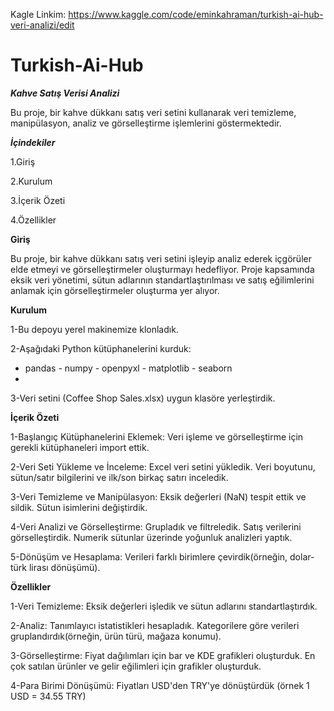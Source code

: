 Kagle Linkim:   https://www.kaggle.com/code/eminkahraman/turkish-ai-hub-veri-analizi/edit


# Turkish-Ai-Hub

*****Kahve Satış Verisi Analizi*****

Bu proje, bir kahve dükkanı satış veri setini kullanarak veri temizleme, manipülasyon, analiz ve görselleştirme işlemlerini göstermektedir. 

***İçindekiler***

1.Giriş 

2.Kurulum 

3.İçerik Özeti 

4.Özellikler   

**Giriş**

Bu proje, bir kahve dükkanı satış veri setini işleyip analiz ederek içgörüler elde etmeyi ve görselleştirmeler oluşturmayı hedefliyor. Proje kapsamında eksik veri yönetimi, sütun adlarının standartlaştırılması ve satış eğilimlerini anlamak için görselleştirmeler oluşturma yer alıyor. 

**Kurulum**

1-Bu depoyu yerel makinemize klonladık. 

2-Aşağıdaki Python kütüphanelerini kurduk:  
- pandas  - numpy  - openpyxl  - matplotlib  - seaborn
- 
3-Veri setini (Coffee Shop Sales.xlsx) uygun klasöre yerleştirdik.

**İçerik Özeti**

1-Başlangıç Kütüphanelerini Eklemek: Veri işleme ve görselleştirme için gerekli kütüphaneleri import ettik.

2-Veri Seti Yükleme ve İnceleme: Excel veri setini yükledik. Veri boyutunu, sütun/satır bilgilerini ve ilk/son birkaç satırı inceledik.

3-Veri Temizleme ve Manipülasyon: Eksik değerleri (NaN) tespit ettik ve sildik. Sütun isimlerini değiştirdik.

4-Veri Analizi ve Görselleştirme: Grupladık ve filtreledik. Satış verilerini görselleştirdik. Numerik sütunlar üzerinde yoğunluk analizleri yaptık.

5-Dönüşüm ve Hesaplama: Verileri farklı birimlere çevirdik(örneğin, dolar-türk lirası dönüşümü).

**Özellikler**

1-Veri Temizleme: Eksik değerleri işledik ve sütun adlarını standartlaştırdık. 

2-Analiz: Tanımlayıcı istatistikleri hesapladık. Kategorilere göre verileri gruplandırdık(örneğin, ürün türü, mağaza konumu). 

3-Görselleştirme: Fiyat dağılımları için bar ve KDE grafikleri oluşturduk. En çok satılan ürünler ve gelir eğilimleri için grafikler oluşturduk. 

4-Para Birimi Dönüşümü: Fiyatları USD'den TRY'ye dönüştürdük (örnek 1 USD = 34.55 TRY)
